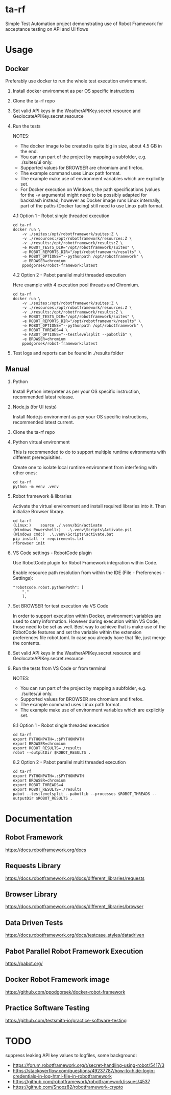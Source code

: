 # ta-rf

Simple Test Automation project demonstrating use of Robot Framework for acceptance testing on API and UI flows

# Usage

## Docker

Preferably use docker to run the whole test execution environment.

1. Install docker environment as per OS specific instructions

2. Clone the ta-rf repo 

3. Set valid API keys in the WeatherAPIKey.secret.resource and GeolocateAPIKey.secret.resource

4. Run the tests 

    NOTES: 
    
    - The docker image to be created is quite big in size, about 4.5 GB in the end.
    - You can run part of the project by mapping a subfolder, e.g. ./suites/ui only.
    - Supported values for BROWSER are chromium and firefox.
    - The example command uses Linux path format.
    - The example make use of environment variables which are explicitly set.
    - For Docker execution on Windows, the path specifications (values for the -v arguments) 
        might need to be possibly adapted for backslash instead; 
        however as Docker image runs Linux internally, part of the paths (Docker facing) 
        still need to use Linux path format.

    4.1 Option 1 - Robot single threaded execution

    ```console
    cd ta-rf
    docker run \
        -v ./suites:/opt/robotframework/suites:Z \
        -v ./resources:/opt/robotframework/resources:Z \
        -v ./results:/opt/robotframework/results:Z \
        -e ROBOT_TESTS_DIR="/opt/robotframework/suites" \
        -e ROBOT_REPORTS_DIR="/opt/robotframework/results" \
        -e ROBOT_OPTIONS="--pythonpath /opt/robotframework" \
        -e BROWSER=chromium
        ppodgorsek/robot-framework:latest
    ```

    4.2 Option 2 - Pabot parallel multi threaded execution

    Here example with 4 execution pool threads and Chromium.

    ```console
    cd ta-rf
    docker run \
        -v ./suites:/opt/robotframework/suites:Z \
        -v ./resources:/opt/robotframework/resources:Z \
        -v ./results:/opt/robotframework/results:Z \
        -e ROBOT_TESTS_DIR="/opt/robotframework/suites" \
        -e ROBOT_REPORTS_DIR="/opt/robotframework/results" \
        -e ROBOT_OPTIONS="--pythonpath /opt/robotframework" \
        -e ROBOT_THREADS=4 \
        -e PABOT_OPTIONS="--testlevelsplit --pabotlib" \
        -e BROWSER=chromium
        ppodgorsek/robot-framework:latest
    ```

5. Test logs and reports can be found in ./results folder


## Manual

1. Python

    Install Python interpreter as per your OS specific instruction, recommended latest release.

2. Node.js (for UI tests)

    Install Node.js environment as per your OS specific instructions, recommended latest current.

3. Clone the ta-rf repo

4. Python virtual environment

    This is recommended to do to support multiple runtime evironments with different prerequisities.
    
    Create one to isolate local runtime environment from interfering with other ones:

    ```console
    cd ta-rf
    python -m venv .venv
    ```

4. Robot framework & libraries

    Activate the virtual environment and install required libraries into it. Then initialize Browser library.

    ```console
    cd ta-rf
    (Linux:)    source ./.venv/bin/activate
    (Windows Powershell:)   .\.venv\Scripts\Activate.ps1
    (Windows cmd:)  .\.venv\Scripts\activate.bat
    pip install -r requirements.txt
    rfbrowser init
    ```

5. VS Code settings - RobotCode plugin

    Use RobotCode plugin for Robot Framework integration within Code.
    
    Enable resource path resolution from within the IDE (File - Preferences - Settings):

    ```console
    "robotcode.robot.pythonPath": [
        "."
        ],
    ```

6. Set BROWSER for test execution via VS Code

    In order to support execution within Docker, environment variables are used to carry information.
    However during execution within VS Code, those need to be set as well.
    Best way to achieve that is make use of the RobotCode features and set the variable within 
    the extension preferences file robot.toml.
    In case you already have that file, just merge the contents.

7. Set valid API keys in the WeatherAPIKey.secret.resource and GeolocateAPIKey.secret.resource

8. Run the tests from VS Code or from terminal

    NOTES: 
    
    - You can run part of the project by mapping a subfolder, e.g. ./suites/ui only.
    - Supported values for BROWSER are chromium and firefox.
    - The example command uses Linux path format.
    - The example make use of environment variables which are explicitly set.

    8.1 Option 1 - Robot single threaded execution

    ```console
    cd ta-rf
    export PYTHONPATH=.:$PYTHONPATH
    export BROWSER=chromium
    export ROBOT_RESULTS=./results
    robot --outputDir $ROBOT_RESULTS .
    ```

    8.2 Option 2 - Pabot parallel multi threaded execution

    ```console
    cd ta-rf
    export PYTHONPATH=.:$PYTHONPATH
    export BROWSER=chromium
    export ROBOT_THREADS=4
    export ROBOT_RESULTS=./results
    pabot --testlevelsplit --pabotlib --processes $ROBOT_THREADS --outputDir $ROBOT_RESULTS .
    ```


# Documentation

## Robot Framework
https://docs.robotframework.org/docs

## Requests Library
https://docs.robotframework.org/docs/different_libraries/requests

## Browser Library
https://docs.robotframework.org/docs/different_libraries/browser

## Data Driven Tests
https://docs.robotframework.org/docs/testcase_styles/datadriven

## Pabot Parallel Robot Framework Execution
https://pabot.org/

## Docker Robot Framework image
https://github.com/ppodgorsek/docker-robot-framework

## Practice Software Testing
https://github.com/testsmith-io/practice-software-testing


# TODO

suppress leaking API key values to logfiles, some background:

- https://forum.robotframework.org/t/secret-handling-using-robot/5417/3
- https://stackoverflow.com/questions/49237787/how-to-hide-login-credentials-in-log-html-file-in-robotframework
- https://github.com/robotframework/robotframework/issues/4537
- https://github.com/Snooz82/robotframework-crypto

